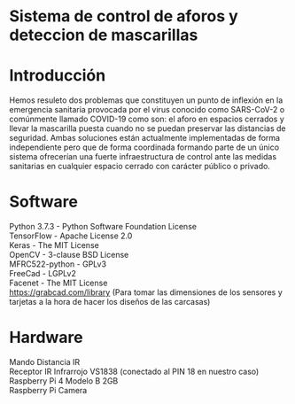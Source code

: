 # Sistema de control de aforos y deteccion de mascarillas

# Introducción  

Hemos resuleto dos problemas que constituyen un punto de inflexión en la emergencia sanitaria provocada por el virus conocido como SARS-CoV-2 o comúnmente llamado COVID-19 como son: el aforo en espacios cerrados y llevar la mascarilla puesta cuando no se puedan preservar las distancias de seguridad. Ambas soluciones están actualmente implementadas de forma independiente pero que de forma coordinada formando parte de un único sistema ofrecerían una fuerte infraestructura de control ante las medidas sanitarias en cualquier espacio cerrado con carácter público o privado.

# Software

Python 3.7.3 - Python Software Foundation License  
TensorFlow - Apache License 2.0  
Keras - The MIT License  
OpenCV - 3-clause BSD License  
MFRC522-python - GPLv3  
FreeCad - LGPLv2  
Facenet - The MIT License  
https://grabcad.com/library (Para tomar las dimensiones de los sensores y tarjetas a la hora de hacer los diseños de las carcasas)



# Hardware

Mando Distancia IR   
Receptor IR Infrarrojo VS1838 (conectado al PIN 18 en nuestro caso)   
Raspberry Pi 4 Modelo B 2GB   
Raspberry Pi Camera 

